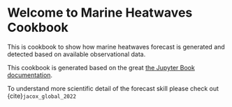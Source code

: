 # Welcome to Marine Heatwaves Cookbook

This is cookbook to show how marine heatwaves forecast is generated and
detected based on available observational data. 

This cookbook is generated based on the great [the Jupyter Book documentation](https://jupyterbook.org).

To understand more scientific detail of the forecast skill please check out  {cite}`jacox_global_2022`

```{tableofcontents}
```
